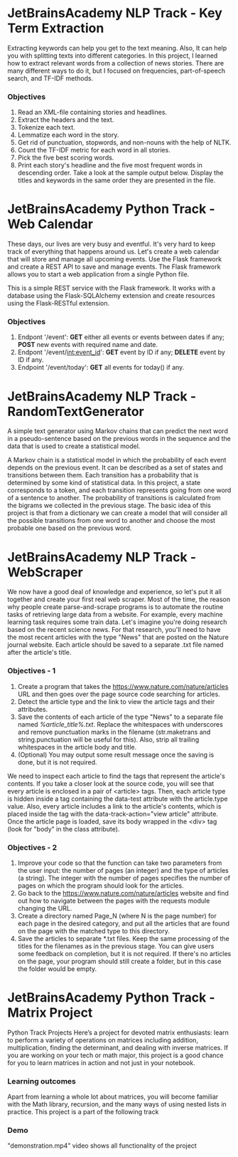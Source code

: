 # JetBrainsAcademy NLP Track - Key Term Extraction

Extracting keywords can help you get to the text meaning. Also, It can help you with splitting texts into different categories. In this project, I learned how to extract relevant words from a collection of news stories. There are many different ways to do it, but I focused on frequencies, part-of-speech search, and TF-IDF methods. 

### Objectives

1. Read an XML-file containing stories and headlines.
2. Extract the headers and the text.
3. Tokenize each text.
4. Lemmatize each word in the story.
5. Get rid of punctuation, stopwords, and non-nouns with the help of NLTK.
6. Count the TF-IDF metric for each word in all stories.
7. Pick the five best scoring words.
8. Print each story's headline and the five most frequent words in descending order. Take a look at the sample output below. Display the titles and keywords in the same order they are presented in the file.

# JetBrainsAcademy Python Track - Web Calendar

These days, our lives are very busy and eventful. It's very hard to keep track of everything that happens around us. Let's create a web calendar that will store and manage all upcoming events. Use the Flask framework and create a REST API to save and manage events. The Flask framework allows you to start a web application from a single Python file.

This is a simple REST service with the Flask framework. It works with a database using the Flask-SQLAlchemy extension and create resources using the Flask-RESTful extension.

### Objectives

1. Endpont '/event': **GET** either all events or events between dates if any; **POST** new events with required name and date.
2. Endpont '/event/<int:event_id>': **GET** event by ID if any; **DELETE** event by ID if any.
3. Endpoint '/event/today': **GET** all events for today() if any. 

# JetBrainsAcademy NLP Track - RandomTextGenerator

A simple text generator using Markov chains that can predict the next word in a pseudo-sentence based on the previous words in the sequence and the data that is used to create a statistical model.

A Markov chain is a statistical model in which the probability of each event depends on the previous event. It can be described as a set of states and transitions between them. Each transition has a probability that is determined by some kind of statistical data. In this project, a state corresponds to a token, and each transition represents going from one word of a sentence to another. The probability of transitions is calculated from the bigrams we collected in the previous stage. The basic idea of this project is that from a dictionary we can create a model that will consider all the possible transitions from one word to another and choose the most probable one based on the previous word.

# JetBrainsAcademy NLP Track - WebScraper
We now have a good deal of knowledge and experience, so let's put it all together and create your first real web scraper. Most of the time, the reason why people create parse-and-scrape programs is to automate the routine tasks of retrieving large data from a website. For example, every machine learning task requires some train data. Let's imagine you're doing research based on the recent science news. For that research, you'll need to have the most recent articles with the type "News" that are posted on the Nature journal website. Each article should be saved to a separate .txt file named after the article's title.

### Objectives - 1
1. Create a program that takes the https://www.nature.com/nature/articles URL and then goes over the page source code searching for articles.
2. Detect the article type and the link to view the article tags and their attributes.
3. Save the contents of each article of the type "News" to a separate file named *%article_title%.txt*. Replace the whitespaces with underscores and remove punctuation marks in the filename (str.maketrans and string.punctuation will be useful for this). Also, strip all trailing whitespaces in the article body and title.
4. (Optional) You may output some result message once the saving is done, but it is not required.

We need to inspect each article to find the tags that represent the article's contents. If you take a closer look at the source code, you will see that every article is enclosed in a pair of \<article> tags. Then, each article type is hidden inside a <span> tag containing the data-test attribute with the article.type value. Also, every article includes a link to the article's contents, which is placed inside the <a> tag with the data-track-action="view article" attribute. Once the article page is loaded, save its body wrapped in the \<div> tag (look for "body" in the class attribute).

  
### Objectives - 2
1. Improve your code so that the function can take two parameters from the user input: the number of pages (an integer) and the type of articles (a string). The integer with the number of pages specifies the number of pages on which the program should look for the articles.
2. Go back to the https://www.nature.com/nature/articles website and find out how to navigate between the pages with the requests module changing the URL.
3. Create a directory named Page_N (where N is the page number) for each page in the desired category, and put all the articles that are found on the page with the matched type to this directory.
4. Save the articles to separate *.txt files. Keep the same processing of the titles for the filenames as in the previous stage. You can give users some feedback on completion, but it is not required.
If there's no articles on the page, your program should still create a folder, but in this case the folder would be empty.


# JetBrainsAcademy Python Track - Matrix Project
Python Track Projects
Here’s a project for devoted matrix enthusiasts: learn to perform a variety of operations on matrices including addition, multiplication, finding the determinant, and dealing with inverse matrices. If you are working on your tech or math major, this project is a good chance for you to learn matrices in action and not just in your notebook.
### Learning outcomes
Apart from learning a whole lot about matrices, you will become familiar with the Math library, recursion, and the many ways of using nested lists in practice.
This project is a part of the following track
### Demo
"demonstration.mp4" video shows all functionality of the project
